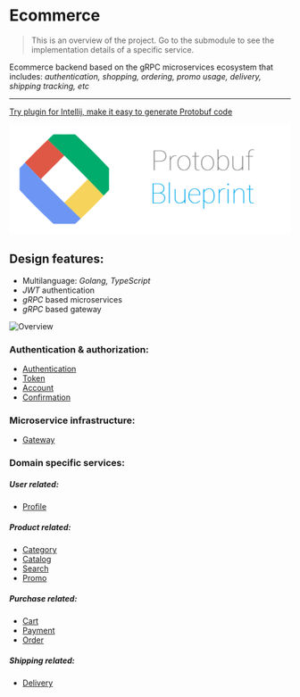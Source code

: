 # Ecommerce

> This is an overview of the project. Go to the submodule to see the implementation details of a specific service.

Ecommerce backend based on the gRPC microservices ecosystem that includes: _authentication, shopping, ordering, promo usage, delivery, shipping tracking, etc_

____

[Try plugin for Intellij, make it easy to generate Protobuf code](https://plugins.jetbrains.com/plugin/21792-protobuf-blueprint)

[![Protobuf Blueprint](https://github.com/numq/protobuf-blueprint-plugin/blob/master/media/logo.png)](https://plugins.jetbrains.com/plugin/21792-protobuf-blueprint)

## Design features:

- Multilanguage: *Golang, TypeScript*
- *JWT* authentication
- *gRPC* based microservices
- *gRPC* based gateway

![Overview](./media/ecommerce-backend-overview.png)

### Authentication & authorization:

- [Authentication](https://github.com/numq/ecommerce-backend/authentication)
- [Token](https://github.com/numq/ecommerce-backend/token)
- [Account](https://github.com/numq/ecommerce-backend/account)
- [Confirmation](https://github.com/numq/ecommerce-backend/confirmation)

### Microservice infrastructure:

- [Gateway](https://github.com/numq/ecommerce-backend/gateway)

### Domain specific services:

##### User related:

- [Profile](https://github.com/numq/ecommerce-backend/profile)

##### Product related:

- [Category](https://github.com/numq/ecommerce-backend/category)
- [Catalog](https://github.com/numq/ecommerce-backend/catalog)
- [Search](https://github.com/numq/ecommerce-backend/search)
- [Promo](https://github.com/numq/ecommerce-backend/promo)

##### Purchase related:

- [Cart](https://github.com/numq/ecommerce-backend/cart)
- [Payment](https://github.com/numq/ecommerce-backend/payment)
- [Order](https://github.com/numq/ecommerce-backend/order)

##### Shipping related:

- [Delivery](https://github.com/numq/ecommerce-backend/delivery)
